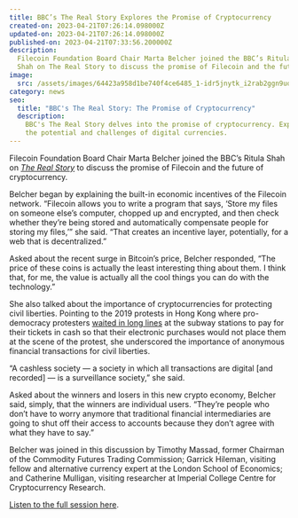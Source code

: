 ```yaml
---
title: BBC’s The Real Story Explores the Promise of Cryptocurrency
created-on: 2023-04-21T07:26:14.098000Z
updated-on: 2023-04-21T07:26:14.098000Z
published-on: 2023-04-21T07:33:56.200000Z
description:
  Filecoin Foundation Board Chair Marta Belcher joined the BBC’s Ritula
  Shah on The Real Story to discuss the promise of Filecoin and the future of cryptocurrency.
image:
  src: /assets/images/64423a958d1be740f4ce6485_1-idr5jnytk_i2rab2ggn9uq.png
category: news
seo:
  title: "BBC's The Real Story: The Promise of Cryptocurrency"
  description:
    BBC's The Real Story delves into the promise of cryptocurrency. Explore
    the potential and challenges of digital currencies.
---
```


Filecoin Foundation Board Chair Marta Belcher joined the BBC’s Ritula Shah on [_The Real Story_](https://www.bbc.co.uk/sounds/play/w3cszcp7) to discuss the promise of Filecoin and the future of cryptocurrency.

Belcher began by explaining the built-in economic incentives of the Filecoin network. “Filecoin allows you to write a program that says, ‘Store my files on someone else’s computer, chopped up and encrypted, and then check whether they’re being stored and automatically compensate people for storing my files,’” she said. “That creates an incentive layer, potentially, for a web that is decentralized.”

Asked about the recent surge in Bitcoin’s price, Belcher responded, “The price of these coins is actually the least interesting thing about them. I think that, for me, the value is actually all the cool things you can do with the technology.”

She also talked about the importance of cryptocurrencies for protecting civil liberties. Pointing to the 2019 protests in Hong Kong where pro-democracy protesters [waited in long lines](https://qz.com/1642441/extradition-law-why-hong-kong-protesters-didnt-use-own-metro-cards/) at the subway stations to pay for their tickets in cash so that their electronic purchases would not place them at the scene of the protest, she underscored the importance of anonymous financial transactions for civil liberties.

“A cashless society — a society in which all transactions are digital \[and recorded\] — is a surveillance society,” she said.

Asked about the winners and losers in this new crypto economy, Belcher said, simply, that the winners are individual users. “They’re people who don’t have to worry anymore that traditional financial intermediaries are going to shut off their access to accounts because they don’t agree with what they have to say.”

Belcher was joined in this discussion by Timothy Massad, former Chairman of the Commodity Futures Trading Commission; Garrick Hileman, visiting fellow and alternative currency expert at the London School of Economics; and Catherine Mulligan, visiting researcher at Imperial College Centre for Cryptocurrency Research.

[Listen to the full session here](https://www.bbc.co.uk/sounds/play/w3cszcp7).
